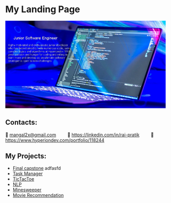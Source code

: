 # My Landing Page


  
<img alt="Background image" src="/image/bg_image.jpg">

## Contacts:
📧 mangal2x@gmail.com  &emsp;&emsp;  🔗 https://linkedin.com/in/rai-pratik  &emsp;&emsp;  🔗 https://www.hyperiondev.com/portfolio/118244       
## My Projects:
* [Final capstone](https://github.com/4rr0wh34d/final_capstone)
  adfasfd
* [Task Manager](https://github.com/4rr0wh34d/Task_Manager)
* [TicTacToe](https://github.com/4rr0wh34d/TicTacToe_console)
* [NLP](https://github.com/4rr0wh34d/NLP)
* [Minesweeper](https://github.com/4rr0wh34d/minesweeper)
* [Movie Recommendation](https://github.com/4rr0wh34d/Movie_recommendation)

<!-- **4rr0wh34d/4rr0wh34d** is a ✨ _special_ ✨ repository because its `README.md` (this file) appears on your GitHub profile.



Here are some ideas to get you started:

▶️ 

- 🔭 I’m currently working on ...
- 🌱 I’m currently learning ...
- 👯 I’m looking to collaborate on ...
- 🤔 I’m looking for help with ...
- 💬 Ask me about ...
- 📫 How to reach me: ...
- 😄 Pronouns: ...
- ⚡ Fun fact: ...
-->
